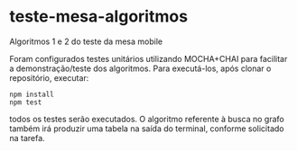 # teste-mesa-algoritmos
Algoritmos 1 e 2 do teste da mesa mobile

Foram configurados testes unitários utilizando MOCHA+CHAI para facilitar a demonstração/teste dos algoritmos. 
Para executá-los, após clonar o repositório, executar:

```
npm install
npm test
```

todos os testes serão executados. O algoritmo referente à busca no grafo também irá produzir uma tabela na saída do terminal, conforme solicitado na tarefa.
